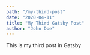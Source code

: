 ```yaml
---
path: "/my-third-post"
date: "2020-04-11"
title: "My Third Gatsby Post"
author: "John Doe"
---
```


This is my third post in Gatsby
